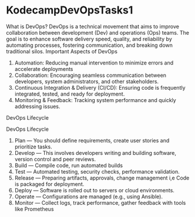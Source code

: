 # KodecampDevOpsTasks1

What is DevOps?
DevOps is a technical movement that aims to improve collaboration between development (Dev) and operations (Ops) teams. The goal is to enhance software delivery speed, quality, and reliability by automating processes, fostering communication, and breaking down traditional silos.
Important Aspects of DevOps
1. Automation: Reducing manual intervention to minimize errors and accelerate deployments
2. Collaboration: Encouraging seamless communication between developers, system administrators, and other stakeholders.
3. Continuous Integration & Delivery (CI/CD): Ensuring code is frequently integrated, tested, and ready for deployment.
4. Monitoring & Feedback: Tracking system performance and quickly addressing issues.

DevOps Lifecycle


DevOps Lifecycle
1. Plan — You should define requirements, create user stories and prioritize tasks.
2. Develop — This involves developers writing and building software, version control and peer reviews.
3. Build — Compile code, run automated builds
4. Test — Automated testing, security checks, performance validation.
5. Release — Preparing artifacts, approvals, change management i,e Code is packaged for deployment.
6. Deploy — Software is rolled out to servers or cloud environments.
7. Operate — Configurations are managed (e.g., using Ansible).
8. Monitor — Collect logs, track performance, gather feedback with tools like Prometheus
